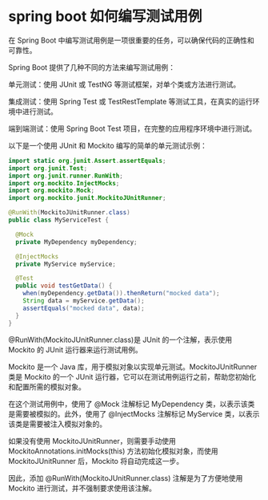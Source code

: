 # spring boot 如何编写测试用例

在 Spring Boot 中编写测试用例是一项很重要的任务，可以确保代码的正确性和可靠性。

Spring Boot 提供了几种不同的方法来编写测试用例：

单元测试：使用 JUnit 或 TestNG 等测试框架，对单个类或方法进行测试。

集成测试：使用 Spring Test 或 TestRestTemplate 等测试工具，在真实的运行环境中进行测试。

端到端测试：使用 Spring Boot Test 项目，在完整的应用程序环境中进行测试。

以下是一个使用 JUnit 和 Mockito 编写的简单的单元测试示例：

```java
import static org.junit.Assert.assertEquals;
import org.junit.Test;
import org.junit.runner.RunWith;
import org.mockito.InjectMocks;
import org.mockito.Mock;
import org.mockito.junit.MockitoJUnitRunner;

@RunWith(MockitoJUnitRunner.class)
public class MyServiceTest {

  @Mock
  private MyDependency myDependency;

  @InjectMocks
  private MyService myService;

  @Test
  public void testGetData() {
    when(myDependency.getData()).thenReturn("mocked data");
    String data = myService.getData();
    assertEquals("mocked data", data);
  }
}

```

@RunWith(MockitoJUnitRunner.class)是 JUnit 的一个注解，表示使用 Mockito 的 JUnit 运行器来运行测试用例。

Mockito 是一个 Java 库，用于模拟对象以实现单元测试。MockitoJUnitRunner 类是 Mockito 的一个 JUnit 运行器，它可以在测试用例运行之前，帮助您初始化和配置所需的模拟对象。

在这个测试用例中，使用了 @Mock 注解标记 MyDependency 类，以表示该类是需要被模拟的。此外，使用了 @InjectMocks 注解标记 MyService 类，以表示该类是需要被注入模拟对象的。

如果没有使用 MockitoJUnitRunner，则需要手动使用 MockitoAnnotations.initMocks(this) 方法初始化模拟对象，而使用 MockitoJUnitRunner 后，Mockito 将自动完成这一步。

因此，添加 @RunWith(MockitoJUnitRunner.class) 注解是为了方便地使用 Mockito 进行测试，并不强制要求使用该注解。
